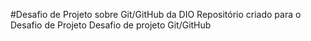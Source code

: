 #Desafio de Projeto sobre Git/GitHub da DIO
 Repositório criado para o Desafio de Projeto
Desafio de projeto Git/GitHub
